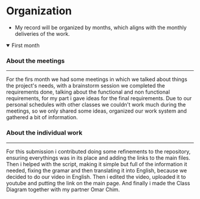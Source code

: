 # Organization
* My record will be organized by months, which aligns with the monthly deliveries of the work.
<details open> <summary>First month</summary>
  
### About the meetings
---
  For the firs month we had some meetings in which we talked about things the project's needs, with a brainstorm session we completed the requirements done, talking about the functional and non functional requirements, for my part i gave ideas for the final requirements.
  Due to our personal schedules with other classes we couldn't work much during the meetings, so we only shared some ideas, organized our work system and gathered a bit of information.
  
### About the individual work
---
  For this submission i contributed doing some refinements to the repository, ensuring everythings was in its place and adding the links to the main files.
  Then i helped with the script, making it simple but full of the information it needed, fixing the gramar and then translating it into English, because we decided to do our video in English.
  Then i edited the video, uploaded it to youtube and putting the link on the main page.
  And finally i made the Class Diagram together with my partner Omar Chim.</details>
